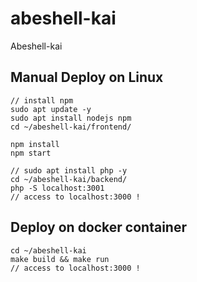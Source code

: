# abeshell-kai
Abeshell-kai

## Manual Deploy on Linux
```
// install npm
sudo apt update -y
sudo apt install nodejs npm
cd ~/abeshell-kai/frontend/

npm install
npm start

// sudo apt install php -y
cd ~/abeshell-kai/backend/
php -S localhost:3001
// access to localhost:3000 !
```

## Deploy on docker container
```
cd ~/abeshell-kai
make build && make run
// access to localhost:3000 !
```
